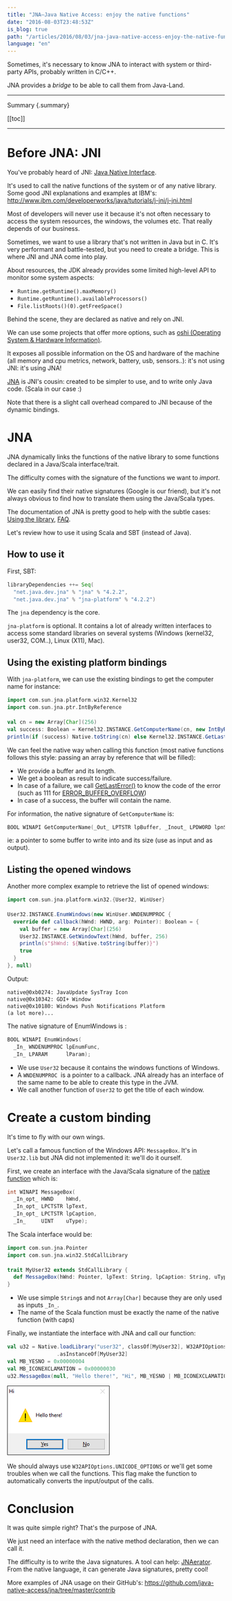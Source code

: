 ```yaml
---
title: "JNA—Java Native Access: enjoy the native functions"
date: "2016-08-03T23:48:53Z"
is_blog: true
path: "/articles/2016/08/03/jna-java-native-access-enjoy-the-native-functions/"
language: "en"
---
```


Sometimes, it's necessary to know JNA to interact with system or third-party APIs, probably written in C/C++.

JNA provides a *bridge* to be able to call them from Java-Land.

---
Summary {.summary}

[[toc]]

---

# Before JNA: JNI

You've probably heard of JNI: [Java Native Interface](https://en.wikipedia.org/wiki/Java_Native_Interface).

It's used to call the native functions of the system or of any native library. Some good JNI explanations and examples at IBM's: <http://www.ibm.com/developerworks/java/tutorials/j-jni/j-jni.html>

Most of developers will never use it because it's not often necessary to access the system resources, the windows, the volumes etc. That really depends of our business.

Sometimes, we want to use a library that's not written in Java but in C. It's very performant and battle-tested, but you need to create a bridge.
This is where JNI and JNA come into play.

About resources, the JDK already provides some limited high-level API to monitor some system aspects: 

- `Runtime.getRuntime().maxMemory()`
- `Runtime.getRuntime().availableProcessors()`
- `File.listRoots()(0).getFreeSpace()`

Behind the scene, they are declared as native and rely on JNI.

We can use some projects that offer more options, such as [oshi (Operating System & Hardware Information)](https://github.com/dblock/oshi).

It exposes all possible information on the OS and hardware of the machine (all memory and cpu metrics, network, battery, usb, sensors..): it's not using JNI: it's using JNA!

[JNA](https://github.com/java-native-access/jna) is JNI's cousin: created to be simpler to use, and to write only Java code. (Scala in our case :)

Note that there is a slight call overhead compared to JNI because of the dynamic bindings. 

# JNA

JNA dynamically links the functions of the native library to some functions declared in a Java/Scala interface/trait.

The difficulty comes with the signature of the functions we want to *import*.

We can easily find their native signatures (Google is our friend), but it's not always obvious to find how to translate them using the Java/Scala types.

The documentation of JNA is pretty good to help with the subtle cases: [Using the library](https://github.com/java-native-access/jna#using-the-library), [FAQ](https://github.com/java-native-access/jna/blob/master/www/FrequentlyAskedQuestions.md).

Let's review how to use it using Scala and SBT (instead of Java). 

## How to use it

First, SBT:

```scala
libraryDependencies ++= Seq(
  "net.java.dev.jna" % "jna" % "4.2.2",
  "net.java.dev.jna" % "jna-platform" % "4.2.2")
```

The `jna` dependency is the core.

`jna-platform` is optional. It contains a lot of already written interfaces to access some standard libraries on several systems (Windows (kernel32, user32, COM..), Linux (X11), Mac).

## Using the existing platform bindings

With `jna-platform`, we can use the existing bindings to get the computer name for instance:

```scala
import com.sun.jna.platform.win32.Kernel32
import com.sun.jna.ptr.IntByReference

val cn = new Array[Char](256)
val success: Boolean = Kernel32.INSTANCE.GetComputerName(cn, new IntByReference(256))
println(if (success) Native.toString(cn) else Kernel32.INSTANCE.GetLastError())
```
We can feel the native way when calling this function (most native functions follows this style: passing an array by reference that will be filled): 

- We provide a buffer and its length.
- We get a boolean as result to indicate success/failure.
- In case of a failure, we call [GetLastError()](https://msdn.microsoft.com/en-us/library/windows/desktop/ms679360\(v=vs.85\).aspx) to know the code of the error (such as 111 for [ERROR_BUFFER_OVERFLOW](https://msdn.microsoft.com/en-us/library/windows/desktop/ms681382\(v=vs.85\).aspx))
- In case of a success, the buffer will contain the name.

For information, the native signature of `GetComputerName` is:

```c
BOOL WINAPI GetComputerName(_Out_ LPTSTR lpBuffer, _Inout_ LPDWORD lpnSize);
```

ie: a pointer to some buffer to write into and its size (use as input and as output). 

## Listing the opened windows

Another more complex example to retrieve the list of opened windows:

```scala
import com.sun.jna.platform.win32.{User32, WinUser}
 
User32.INSTANCE.EnumWindows(new WinUser.WNDENUMPROC {
  override def callback(hWnd: HWND, arg: Pointer): Boolean = {
    val buffer = new Array[Char](256)
    User32.INSTANCE.GetWindowText(hWnd, buffer, 256)
    println(s"$hWnd: ${Native.toString(buffer)}")
    true
  }
}, null)
```

Output:

```
native@0xb0274: JavaUpdate SysTray Icon 
native@0x10342: GDI+ Window 
native@0x10180: Windows Push Notifications Platform 
(a lot more)...
```

The native signature of EnumWindows is :

```c
BOOL WINAPI EnumWindows(
  _In_ WNDENUMPROC lpEnumFunc,
  _In_ LPARAM      lParam);
```

- We use `User32` because it contains the windows functions of Windows.
- A `WNDENUMPROC`  is a pointer to a callback. JNA already has an interface of the same name to be able to create this type in the JVM.
- We call another function of `User32` to get the title of each window.

# Create a custom binding

It's time to fly with our own wings.

Let's call a famous function of the Windows API: `MessageBox`.
It's in `User32.lib` but JNA did not implemented it: we'll do it ourself.

First, we create an interface with the Java/Scala signature of the [native function](https://msdn.microsoft.com/en-us/library/windows/desktop/ms645505\(v=vs.85\).aspx) which is:

```c
int WINAPI MessageBox(
  _In_opt_ HWND    hWnd,
  _In_opt_ LPCTSTR lpText,
  _In_opt_ LPCTSTR lpCaption,
  _In_     UINT    uType);
```

The Scala interface would be:

```scala
import com.sun.jna.Pointer
import com.sun.jna.win32.StdCallLibrary
 
trait MyUser32 extends StdCallLibrary {
  def MessageBox(hWnd: Pointer, lpText: String, lpCaption: String, uType: Int)
}
```

- We use simple `String`s and not `Array[Char]` because they are only used as inputs `_In_`.
- The name of the Scala function must be exactly the name of the native function (with caps)

Finally, we instantiate the interface with JNA and call our function:

```scala
val u32 = Native.loadLibrary("user32", classOf[MyUser32], W32APIOptions.UNICODE_OPTIONS)
                .asInstanceOf[MyUser32]
val MB_YESNO = 0x00000004
val MB_ICONEXCLAMATION = 0x00000030
u32.MessageBox(null, "Hello there!", "Hi", MB_YESNO | MB_ICONEXCLAMATION)
```

![](img_57a2799c95f45.png)

We should always use `W32APIOptions.UNICODE_OPTIONS` or we'll get some troubles when we call the functions.
This flag make the function to automatically converts the input/output of the calls.

# Conclusion

It was quite simple right? That's the purpose of JNA.

We just need an interface with the native method declaration, then we can call it.

The difficulty is to write the Java signatures. A tool can help: [JNAerator](http://github.com/nativelibs4java/JNAerator).
From the native language, it can generate Java signatures, pretty cool!

More examples of JNA usage on their GitHub's: <https://github.com/java-native-access/jna/tree/master/contrib>

